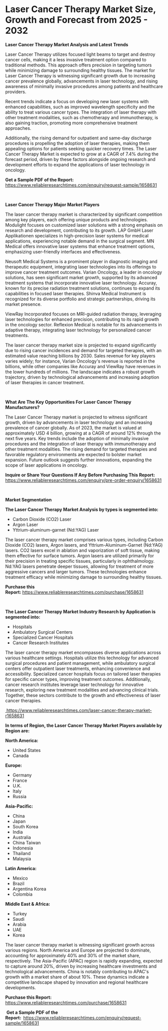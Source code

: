 <p><h1>Laser Cancer Therapy Market Size, Growth and Forecast from 2025 - 2032</h1></p><p><strong>Laser Cancer Therapy Market Analysis and Latest Trends</strong></p>
<p><p>Laser Cancer Therapy utilizes focused light beams to target and destroy cancer cells, making it a less invasive treatment option compared to traditional methods. This approach offers precision in targeting tumors while minimizing damage to surrounding healthy tissues. The market for Laser Cancer Therapy is witnessing significant growth due to increasing cancer prevalence globally, advancements in laser technology, and rising awareness of minimally invasive procedures among patients and healthcare providers.</p><p>Recent trends indicate a focus on developing new laser systems with enhanced capabilities, such as improved wavelength specificity and the ability to treat various cancer types. The integration of laser therapy with other treatment modalities, such as chemotherapy and immunotherapy, is also gaining traction, promoting more comprehensive treatment approaches. </p><p>Additionally, the rising demand for outpatient and same-day discharge procedures is propelling the adoption of laser therapies, making them appealing options for patients seeking quicker recovery times. The Laser Cancer Therapy Market is expected to grow at a CAGR of 7.4% during the forecast period, driven by these factors alongside ongoing research and development efforts to expand the applications of laser technology in oncology.</p></p>
<p><strong>Get a Sample PDF of the Report:&nbsp;</strong> <a href="https://www.reliableresearchtimes.com/enquiry/request-sample/1658631?utm_campaign=3557&utm_medium=2&utm_source=Github&utm_content=ia&utm_term=12042025&utm_id=laser-cancer-therapy">https://www.reliableresearchtimes.com/enquiry/request-sample/1658631</a></p>
<p>&nbsp;</p>
<p><strong>Laser Cancer Therapy Major Market Players</strong></p>
<p><p>The laser cancer therapy market is characterized by significant competition among key players, each offering unique products and technologies. Modulight focuses on customized laser solutions with a strong emphasis on research and development, contributing to its growth. LAP GmbH Laser Applikationen specializes in high-precision laser systems for medical applications, experiencing notable demand in the surgical segment. MN Medical offers innovative laser systems that enhance treatment options, emphasizing user-friendly interfaces and effectiveness.</p><p>Neusoft Medical Systems is a prominent player in diagnostic imaging and therapeutic equipment, integrating laser technologies into its offerings to improve cancer treatment outcomes. Varian Oncology, a leader in oncology solutions, has seen significant market growth, supported by its advanced treatment systems that incorporate innovative laser technology. Accuray, known for its precise radiation treatment solutions, continues to expand its capabilities in focused laser therapies. Shinva Medical Instrument is recognized for its diverse portfolio and strategic partnerships, driving its market presence.</p><p>ViewRay Incorporated focuses on MRI-guided radiation therapy, leveraging laser technologies for enhanced precision, contributing to its rapid growth in the oncology sector. Reflexion Medical is notable for its advancements in adaptive therapy, integrating laser technology for personalized cancer treatments.</p><p>The laser cancer therapy market size is projected to expand significantly due to rising cancer incidences and demand for targeted therapies, with an estimated value reaching billions by 2030. Sales revenue for key players varies widely; for instance, Varian Oncology's revenue is reported in the billions, while other companies like Accuray and ViewRay have revenues in the lower hundreds of millions. The landscape indicates a robust growth trajectory, driven by technological advancements and increasing adoption of laser therapies in cancer treatment.</p></p>
<p>&nbsp;</p>
<p><strong>What Are The Key Opportunities For Laser Cancer Therapy Manufacturers?</strong></p>
<p><p>The Laser Cancer Therapy market is projected to witness significant growth, driven by advancements in laser technology and an increasing prevalence of cancer globally. As of 2023, the market is valued at approximately USD 4 billion, growing at a CAGR of around 12% through the next five years. Key trends include the adoption of minimally invasive procedures and the integration of laser therapy with immunotherapy and other treatment modalities. The rising demand for targeted therapies and favorable regulatory environments are expected to bolster market expansion. Future outlook suggests further innovations, expanding the scope of laser applications in oncology.</p></p>
<p><strong>Inquire or Share Your Questions If Any Before Purchasing This Report:</strong> <a href="https://www.reliableresearchtimes.com/enquiry/pre-order-enquiry/1658631?utm_campaign=3557&utm_medium=2&utm_source=Github&utm_content=ia&utm_term=12042025&utm_id=laser-cancer-therapy">https://www.reliableresearchtimes.com/enquiry/pre-order-enquiry/1658631</a></p>
<p>&nbsp;</p>
<p><strong>Market Segmentation</strong></p>
<p><strong>The Laser Cancer Therapy Market Analysis by types is segmented into:</strong></p>
<p><ul><li>Carbon Dioxide (CO2) Laser</li><li>Argon Laser</li><li>Yttrium-aluminum-garnet (Nd:YAG) Laser</li></ul></p>
<p><p>The laser cancer therapy market comprises various types, including Carbon Dioxide (CO2) lasers, Argon lasers, and Yttrium-Aluminum-Garnet (Nd:YAG) lasers. CO2 lasers excel in ablation and vaporization of soft tissue, making them effective for surface tumors. Argon lasers are utilized primarily for their precision in treating specific tissues, particularly in ophthalmology. Nd:YAG lasers penetrate deeper tissues, allowing for treatment of more aggressive cancers and larger tumors. These technologies enhance treatment efficacy while minimizing damage to surrounding healthy tissues.</p></p>
<p><strong>Purchase this Report:&nbsp;</strong><a href="https://www.reliableresearchtimes.com/purchase/1658631?utm_campaign=3557&utm_medium=2&utm_source=Github&utm_content=ia&utm_term=12042025&utm_id=laser-cancer-therapy">https://www.reliableresearchtimes.com/purchase/1658631</a></p>
<p>&nbsp;</p>
<p><strong>The Laser Cancer Therapy Market Industry Research by Application is segmented into:</strong></p>
<p><ul><li>Hospitals</li><li>Ambulatory Surgical Centers</li><li>Specialized Cancer Hospitals</li><li>Cancer Research Institutes</li></ul></p>
<p><p>The laser cancer therapy market encompasses diverse applications across various healthcare settings. Hospitals utilize this technology for advanced surgical procedures and patient management, while ambulatory surgical centers offer outpatient laser treatments, enhancing convenience and accessibility. Specialized cancer hospitals focus on tailored laser therapies for specific cancer types, improving treatment outcomes. Additionally, cancer research institutes leverage laser technology for innovative research, exploring new treatment modalities and advancing clinical trials. Together, these sectors contribute to the growth and effectiveness of laser cancer therapies.</p></p>
<p><a href="https://www.reliableresearchtimes.com/laser-cancer-therapy-market-r1658631?utm_campaign=3557&utm_medium=2&utm_source=Github&utm_content=ia&utm_term=12042025&utm_id=laser-cancer-therapy">&nbsp;https://www.reliableresearchtimes.com/laser-cancer-therapy-market-r1658631</a></p>
<p><strong>In terms of Region, the Laser Cancer Therapy Market Players available by Region are:</strong></p>
<p>
    <p> <strong> North America: </strong>
        <ul>
            <li>United States</li>
            <li>Canada</li>
        </ul>
        </p> 
    <p> <strong> Europe: </strong>
        <ul>
            <li>Germany</li>
            <li>France</li>
            <li>U.K.</li>
            <li>Italy</li>
            <li>Russia</li>
        </ul>
        </p> 
    <p> <strong> Asia-Pacific: </strong>
        <ul>
            <li>China</li>
            <li>Japan</li>
            <li>South Korea</li>
            <li>India</li>
            <li>Australia</li>
            <li>China Taiwan</li>
            <li>Indonesia</li>
            <li>Thailand</li>
            <li>Malaysia</li>
        </ul>
        </p> 
    <p> <strong> Latin America: </strong>
        <ul>
            <li>Mexico</li>
            <li>Brazil</li>
            <li>Argentina Korea</li>
            <li>Colombia</li>
        </ul>
        </p> 
    <p> <strong> Middle East & Africa: </strong>
        <ul>
            <li>Turkey</li>
            <li>Saudi</li>
            <li>Arabia</li>
            <li>UAE</li>
            <li>Korea</li>
        </ul>
    </p>
    </p>
<p><p>The laser cancer therapy market is witnessing significant growth across various regions. North America and Europe are projected to dominate, accounting for approximately 40% and 30% of the market share, respectively. The Asia-Pacific (APAC) region is rapidly expanding, expected to capture around 20%, driven by increasing healthcare investments and technological advancements. China is notably contributing to APAC's growth with a market share of about 10%. These dynamics indicate a competitive landscape shaped by innovation and regional healthcare developments.</p></p>
<p><strong>Purchase this Report: </strong><a href="https://www.reliableresearchtimes.com/purchase/1658631?utm_campaign=3557&utm_medium=2&utm_source=Github&utm_content=ia&utm_term=12042025&utm_id=laser-cancer-therapy">https://www.reliableresearchtimes.com/purchase/1658631</a></p>
<p>&nbsp;<strong>Get a Sample PDF of the Report:&nbsp;&nbsp;</strong><a href="https://www.reliableresearchtimes.com/enquiry/request-sample/1658631?utm_campaign=3557&utm_medium=2&utm_source=Github&utm_content=ia&utm_term=12042025&utm_id=laser-cancer-therapy">https://www.reliableresearchtimes.com/enquiry/request-sample/1658631</a></p>
<p><strong></strong></p>
<p><p></p><p></p><p></p></p>